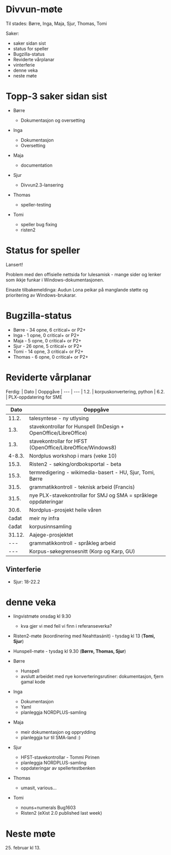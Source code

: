 # Divvun-møte

Til stades: Børre, Inga, Maja, Sjur, Thomas, Tomi

Saker:
* saker sidan sist
* status for speller
* Bugzilla-status
* Reviderte vårplanar
* vinterferie
* denne veka
* neste møte

# Topp-3 saker sidan sist

* Børre
    - Dokumentasjon og oversetting

* Inga
    - Dokumentasjon
    - Oversetting

* Maja
    - documentation

* Sjur
    - Divvun2.3-lansering

* Thomas
    - speller-testing

* Tomi
    - speller bug fixing
    - risten2

# Status for speller

Lansert!

Problem med den offisielle nettsida for lulesamisk - mange sider og lenker som
ikkje funkar i Windows-dokumentasjonen.

Einaste tilbakemeldinga: Audun Lona peikar på manglande støtte og prioritering
av Windows-brukarar.

# Bugzilla-status

* Børre  - 34 opne,  6 critical+ or P2+
* Inga   -  1 opne,  0 critical+ or P2+
* Maja   -  5 opne,  0 critical+ or P2+
* Sjur   - 26 opne,  5 critical+ or P2+
* Tomi   - 14 opne,  3 critical+ or P2+
* Thomas -  6 opne,  0 critical+ or P2+

# Reviderte vårplanar

Ferdig:
|   Dato | Ooppgåve
| --- | ---
|   1.2.  | korpuskonvertering, python
|   6.2.  | PLX-oppdatering for SME

|   Dato | Ooppgåve
| --- | ---
|  11.2.  | talesyntese - ny utlysing
|   1.3.  | stavekontrollar for Hunspell (InDesign + OpenOffice/LibreOffice)
|   1.3.  | stavekontrollar for HFST (OpenOffice/LibreOffice/Windows8)
|  4-8.3. | Nordplus workshop i mars (veke 10)
|  15.3.  | Risten2 - søking/ordboksportal - beta
|  15.3.  | termredigering - wikimedia-basert - HU, Sjur, Tomi, Børre
|  31.5.  | grammatikkontroll - teknisk arbeid (Francis)
|  31.5.  | nye PLX-stavekontrollar for SMJ og SMA = språklege oppdateringar
|  30.6.  | Nordplus-prosjekt heile våren
|  čađat  | meir ny infra
|  čađat  | korpusinnsamling
|  31.12. | Aajege-prosjektet
|   ---   | grammatikkontroll - språkleg arbeid
|   ---   | Korpus-søkegrensesnitt (Korp og Karp, GU)

## Vinterferie

* Sjur: 18-22.2

# denne veka

* lingvistmøte onsdag kl 9.30
    - kva gjer vi med feil vi finn i referanseverka?
* Risten2-møte (koordinering med Neahttasánit) - tysdag kl 13 (**Tomi, Sjur**)
* Hunspell-møte - tysdag kl 9.30 (**Børre, Thomas, Sjur**)

* Børre
    - Hunspell
    - avslutt arbeidet med nye konverteringsrutiner: dokumentasjon, fjern gamal kode

* Inga
    - Dokumentasjon
    - Yaml
    - planleggja NORDPLUS-samling

* Maja
    - meir dokumentasjon og opprydding
    - planleggja tur til SMA-land :)

* Sjur
    - HFST-stavekontrollar - Tommi Pirinen
    - planleggja NORDPLUS-samling
    - oppdateringar av spellertestbenken

* Thomas
    - umasit, various...

* Tomi
    - nouns+numerals Bug1603
    - Risten2 (eXist 2.0 published last week)

# Neste møte

25. februar kl 13.
